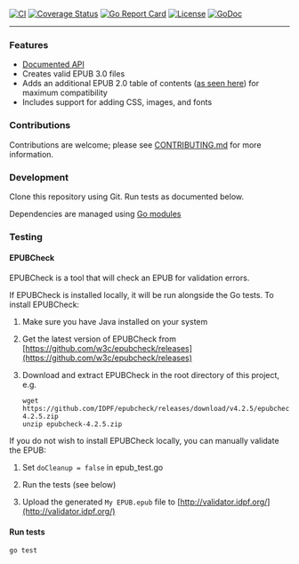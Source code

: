 [![CI](https://github.com/go-shiori/go-epub/workflows/CI/badge.svg)](github.com/go-shiori/go-epub/actions)
[![Coverage Status](https://coveralls.io/repos/github/go-shiori/go-epub/badge.svg)](https://coveralls.io/github/go-shiori/go-epub)
[![Go Report Card](https://goreportcard.com/badge/github.com/go-shiori/go-epub)](https://goreportcard.com/report/github.com/go-shiori/go-epub)
[![License](https://img.shields.io/badge/license-MIT-blue.svg)](https://github.com/go-shiori/go-epub/blob/master/LICENSE)
[![GoDoc](https://godoc.org/github.com/go-shiori/go-epub?status.svg)](https://godoc.org/github.com/go-shiori/go-epub)

---

### Features
- [Documented API](https://godoc.org/github.com/go-shiori/go-epub)
- Creates valid EPUB 3.0 files
- Adds an additional EPUB 2.0 table of contents ([as seen here](https://github.com/bmaupin/epub-samples)) for maximum compatibility
- Includes support for adding CSS, images, and fonts

### Contributions

Contributions are welcome; please see [CONTRIBUTING.md](CONTRIBUTING.md) for more information.

### Development

Clone this repository using Git. Run tests as documented below.

Dependencies are managed using [Go modules](https://golang.org/ref/mod)

### Testing

#### EPUBCheck

EPUBCheck is a tool that will check an EPUB for validation errors.

If EPUBCheck is installed locally, it will be run alongside the Go tests. To install EPUBCheck:

1. Make sure you have Java installed on your system

1. Get the latest version of EPUBCheck from [https://github.com/w3c/epubcheck/releases](https://github.com/w3c/epubcheck/releases)

1. Download and extract EPUBCheck in the root directory of this project, e.g.

   ```
   wget https://github.com/IDPF/epubcheck/releases/download/v4.2.5/epubcheck-4.2.5.zip
   unzip epubcheck-4.2.5.zip
   ```

If you do not wish to install EPUBCheck locally, you can manually validate the EPUB:

1. Set `doCleanup = false` in epub_test.go

1. Run the tests (see below)

1. Upload the generated `My EPUB.epub` file to [http://validator.idpf.org/](http://validator.idpf.org/)

#### Run tests

```
go test
```
